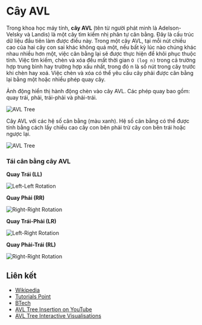 # Cây AVL

Trong khoa học máy tính, **cây AVL** (tên từ người phát minh là Adelson-Velsky và Landis) là một cây tìm kiếm nhị phân tự cân bằng. Đây là cấu trúc dữ liệu đầu tiên làm được điều này. Trong một cây AVL, tại mỗi nút chiều cao của hai cây con sai khác không quá một, nếu bất kỳ lúc nào chúng khác nhau nhiều hơn một, việc cân bằng lại sẽ được thực hiện để khôi phục thuộc tính. Việc tìm kiếm, chèn và xóa đều mất thời gian `O (log n)` trong cả trường hợp trung bình hay trường hợp xấu nhất, trong đó n là số nút trong cây trước khi chèn hay xoá. Việc chèn và xóa có thể yêu cầu cây phải được cân bằng lại bằng một hoặc nhiều phép quay cây. 

Ảnh động hiển thị hành động chèn vào cây AVL. Các phép quay bao gồm: quay trái, phải, trái-phải và phải-trái.

![AVL Tree](https://upload.wikimedia.org/wikipedia/commons/f/fd/AVL_Tree_Example.gif)

Cây AVL với các hệ số cân bằng (màu xanh). Hệ số cân bằng có thể được tính bằng cách lấy chiều cao cây con bên phải trừ cây con bên trái hoặc ngược lại.

![AVL Tree](https://upload.wikimedia.org/wikipedia/commons/a/ad/AVL-tree-wBalance_K.svg)

### Tái cân bằng cây AVL

**Quay Trái (LL)**

![Left-Left Rotation](https://www.tutorialspoint.com/data_structures_algorithms/images/avl_left_rotation.jpg)

**Quay Phải (RR)**

![Right-Right Rotation](https://www.tutorialspoint.com/data_structures_algorithms/images/avl_right_rotation.jpg)

**Quay Trái-Phải (LR)**

![Left-Right Rotation](https://static.javatpoint.com/ds/images/lr-rotation-in-avl-tree-solution.png)

**Quay Phải-Trái (RL)**

![Right-Right Rotation](https://static.javatpoint.com/ds/images/rl-rotation-in-avl-tree-solution.png)

## Liên kết

* [Wikipedia](https://en.wikipedia.org/wiki/AVL_tree)
* [Tutorials Point](https://www.tutorialspoint.com/data_structures_algorithms/avl_tree_algorithm.htm)
* [BTech](http://btechsmartclass.com/data_structures/avl-trees.html)
* [AVL Tree Insertion on YouTube](https://www.youtube.com/watch?v=rbg7Qf8GkQ4&list=PLLXdhg_r2hKA7DPDsunoDZ-Z769jWn4R8&index=12&)
* [AVL Tree Interactive Visualisations](https://www.cs.usfca.edu/~galles/visualization/AVLtree.html)